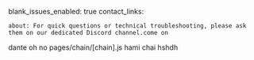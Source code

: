 blank_issues_enabled: true
contact_links:

    about: For quick questions or technical troubleshooting, please ask them on our dedicated Discord channel.come on
dante 
oh no 
pages/chain/[chain].js
hami chai hshdh

